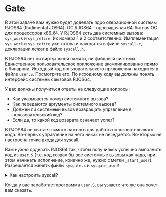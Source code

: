 # Gate

В этой задачe вам нужно будет доделать ядро операционной системы RJOS64 (Rudimental JOS64).
ОС RJOS64 - однозадачная 64-битная ОС для процессоров x86\_64.
У RJOS64 есть два системных вызова: `sys_work` и `sys_retire`.
Их номера 1 и 2 соответственно. Имплементация `sys_work` и `sys_retire` уже готова и находится в файле `syscall.c`, декларации лежат в файле `syscall.h`.

В RJOS64 нет ни виртуальной памяти, ни файловой системы.
Единственное пользовательское приложение вкомпилированно прямо в бинарник.
Исходный код пользовательского приложения находится в файле `user.S`.
Посмотрите его. По исходному коду вы должны понять интерфейс системных вызовов RJOS64.

У вас должны получиться ответы на следующие вопросы:
  * Как указывается номер системного вызова?
  * Как передаются аргументы системного вызова?
  * Должен ли системный вызов возвращать управление в пользовательский код?
  * Если да, то какой код возврата означает успех?

В RJOS64 не хватает самого важного для работы пользовательского кода.
Во-первых управление на него никак не передаётся.
Во-вторых не настроена точка входа для syscall.

Вам нужно доделать RJOS64 так, чтобы получилось успешно выполнить код из `user.S` (т.е. код позвал бы все системные вызовы как надо, при этом начинать исполнение, конечно же, нужно с метки `_start_user`).
Разрешается менять файлы `sysgate.c` и  `sysgate_asm.S`.

<details>
<summary>Как настроить syscall?</summary>
Процессор x86 даст выполнить инструкцию `syscall` только если установлен бит `IA32_EFER.SCE` в регистре `IA32_EFER`.
`IA32_EFER` - это model specific register (MSR) с номером `0xC0000080`.
Бит `IA32_EFER.SCE` - нулевой бит этого регистра.
Чтение и запись таких регистров делается специальными инструкциями `rdmsr`/`wrmsr`.

Инструкция `rdmsr` читает содержимое MSR, номер которого указан на регистре `ecx` на пару регистров `edx` и `eax`.
Значения `edx` и `eax` нужно интерпретировать как 32-битные части одного 64-битного значения: `edx` содержит старшие 32 бита, а `eax` - младшие.

Инструкция `wrmsr` пишет в MSR, номер которого указан на регистре `ecx`, 64-битное значение, переданное как пара регистров `edx` и `eax`.
Как и в `rdmsr`, `edx` интерпретируется как старшие 32 бита 64-битного числа, а `eax` - как младшие 32 бита.

Вам будет полезно написать функции `long read_msr(int msr)` и `void write_msr(int msr, long value)`.
Для этого можете пользоваться ассемблерными вставками или написать целиком на ассемблере в файле `sysgate_asm.S`.

Далее, помимо того чтобы разрешить вызывать `syscall`, нужно указать точку входа в ядре RJOS64.
Точка входа - это адрес инструкции, на которую будет совершён переход при выполнении `syscall`.
Адрес должен быть записан в MSR `IA32_LSTAR` (номер `0xC0000082`).

Допустим, вы решили назвать точку входа `_syscall_enter`.
После того как пользовательский код выполнит `syscall` и управление будет передано на `_syscall_enter`, старый пользовательский `rip` будет сохранён на регистр `rcx`.
Помимо регистра `rip` сохраняется также `rflags` (на регистре `r11`).
При этом `rsp` не меняется - он указывает на вершину пользовательского стека.
В этой задаче предлагается оставить стек как есть.
То есть пользовательский код и ядро будут работать с одним стеком.
Мы считаем что пользователь у нас хороший и стек портить не будет.

Сохраните `rcx` (для этого можно использовать стек), поймите какой системный вызов запросил пользовательский код (`sys_work` или `sys_retire`) и позовите соответствующую функцию из `syscall.c`.

Возврат из обработки системного вызова выполняется инструкцией `sysretq` (q на конце означает что возврат будет совершён в 64-битный код).
Инструкция `sysretq` передаст управление на адрес, который записан в регистре `rcx`, а в `rflags` записывает значение из регистра `r11`.

Теперь у нас настроен вызов syscall, дело осталось за малым - передать управление пользовательскому коду в самом начале.
Может показаться странным, но это тоже делается через инструкцию `sysretq`. Она как раз делает что нам надо - передаёт управление с понижением привелегий.
После настройки окружения для syscall просто позовите `sysretq`, так чтобы передать управление функции `_start_user`.
</details>

Когда у вас заработает программа `user.S`, вы узнаете что же она хочет вам сказать.
